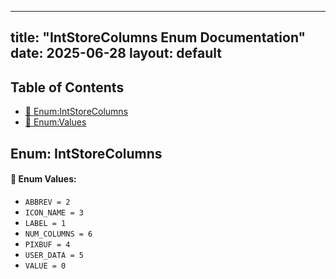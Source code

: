 <!-- Formatted by A³BS formatter.py -->
<!-- Generated by A³BS document.py -->
---
title: "IntStoreColumns Enum Documentation"
date: 2025-06-28
layout: default
---

## Table of Contents
- [🔧 Enum:IntStoreColumns](#enum-intstorecolumns)
- [🔧 Enum:Values](#enum-values)
## Enum: IntStoreColumns
#### 📝 Enum Values:
<a name="enum-values"></a>
  - `ABBREV = 2`
  - `ICON_NAME = 3`
  - `LABEL = 1`
  - `NUM_COLUMNS = 6`
  - `PIXBUF = 4`
  - `USER_DATA = 5`
  - `VALUE = 0`